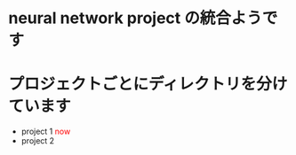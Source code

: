 # neural network project の統合ようです
# プロジェクトごとにディレクトリを分けています
* project 1 <font color="Red">now</font>
* project 2
